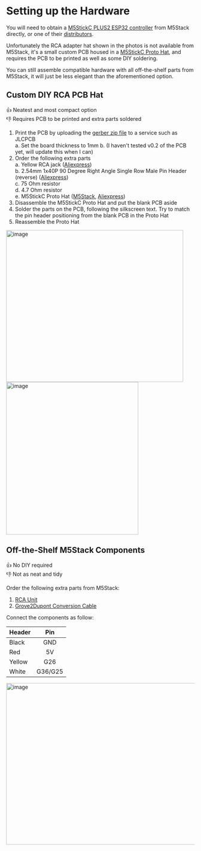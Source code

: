 # Setting up the Hardware

You will need to obtain a [M5StickC PLUS2 ESP32 controller](https://shop.m5stack.com/products/m5stickc-plus2-esp32-mini-iot-development-kit) from M5Stack directly, or one of their [distributors](https://m5stack.com/distributor).

Unfortunately the RCA adapter hat shown in the photos is not available from M5Stack, it's a small custom PCB housed in a [M5StickC Proto Hat](https://shop.m5stack.com/products/m5stickc-proto-hat), and requires the PCB to be printed as well as some DIY soldering.

You can still assemble compatible hardware with all off-the-shelf parts from M5Stack, it will just be less elegant than the aforementioned option.

## Custom DIY RCA PCB Hat
 
👍 Neatest and most compact option  
👎 Requires PCB to be printed and extra parts soldered

1. Print the PCB by uploading the [gerber zip file](https://github.com/nmur/M5Stack-CompositeTestPatternGenerator/raw/refs/heads/main/plot/Gerber_M5StickRcaHat_PCB_M5StickRcaHat.zip) to a service such as JLCPCB  
  a. Set the board thickness to 1mm
  b. (I haven't tested v0.2 of the PCB yet, will update this when I can)
3. Order the following extra parts  
  a. Yellow RCA jack ([Aliexpress](https://www.aliexpress.com/item/4000661815158.html?spm=a2g0o.order_list.order_list_main.5.2d491802O1wsq3))  
  b. 2.54mm 1x40P 90 Degree Right Angle Single Row Male Pin Header (reverse) ([Aliexpress](https://www.aliexpress.com/item/1005006795400618.html?spm=a2g0o.order_list.order_list_main.20.2d491802O1wsq3))  
  c. 75 Ohm resistor  
  d. 4.7 Ohm resistor  
  e. M5StickC Proto Hat ([M5Stack](https://shop.m5stack.com/products/m5stickc-proto-hat), [Aliexpress](https://www.aliexpress.com/item/1005003297314936.html))  
4. Disassemble the M5StickC Proto Hat and put the blank PCB aside
5. Solder the parts on the PCB, following the silkscreen text. Try to match the pin header positioning from the blank PCB in the Proto Hat
6. Reassemble the Proto Hat

<img width="473" height="406" alt="image" src="https://github.com/user-attachments/assets/22134a9a-933d-410b-a8bd-41a01e50a2a0" /> <img width="353" height="408" alt="image" src="https://github.com/user-attachments/assets/064eb660-67f7-47b6-97a3-2c4e87d25948" />

## Off-the-Shelf M5Stack Components
 
👍 No DIY required  
👎 Not as neat and tidy

Order the following extra parts from M5Stack:
1. [RCA Unit](https://shop.m5stack.com/products/rca-audio-video-composite-unit)
2. [Grove2Dupont Conversion Cable](https://shop.m5stack.com/products/grove2dupont-conversion-cable-20cm-5pairs)

Connect the components as follow:

| Header | Pin |
| :------ | :---------: |
| Black | GND |
| Red | 5V |
| Yellow | G26 |
| White | G36/G25 |

<img width="793" height="432" alt="image" src="https://github.com/user-attachments/assets/6c093d8e-ce4f-4245-ad60-72ccfc16c3c3" />

